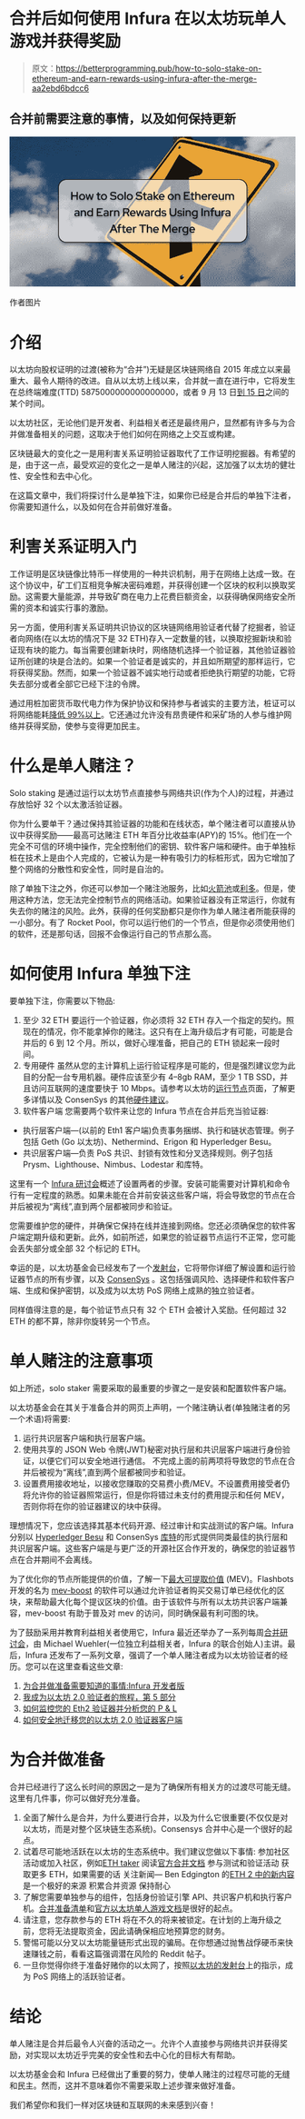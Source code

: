 # 合并后如何使用 Infura 在以太坊玩单人游戏并获得奖励

> 原文：<https://betterprogramming.pub/how-to-solo-stake-on-ethereum-and-earn-rewards-using-infura-after-the-merge-aa2ebd6bdcc6>

## 合并前需要注意的事情，以及如何保持更新

![](img/9c1de0e05678736c0ec2b25bc6273489.png)

作者图片

# 介绍

以太坊向股权证明的过渡(被称为“合并”)无疑是区块链网络自 2015 年成立以来最重大、最令人期待的改进。自从以太坊上线以来，合并就一直在进行中，它将发生在总终端难度(TTD) 5875000000000000000，或者 9 月 13 日[到 15 日](https://twitter.com/VitalikButerin/status/1566993505326710785)之间的某个时间。

以太坊社区，无论他们是开发者、利益相关者还是最终用户，显然都有许多与为合并做准备相关的问题，这取决于他们如何在网络之上交互或构建。

区块链最大的变化之一是用利害关系证明验证器取代了工作证明挖掘器。有希望的是，由于这一点，最受欢迎的变化之一是单人赌注的兴起，这加强了以太坊的健壮性、安全性和去中心化。

在这篇文章中，我们将探讨什么是单独下注，如果你已经是合并后的单独下注者，你需要知道什么，以及如何在合并前做好准备。

# 利害关系证明入门

工作证明是区块链像比特币一样使用的一种共识机制，用于在网络上达成一致。在这个协议中，矿工们互相竞争解决密码难题，并获得创建一个区块的权利以换取奖励。这需要大量能源，并导致矿商在电力上花费巨额资金，以获得确保网络安全所需的资本和诚实行事的激励。

另一方面，使用利害关系证明共识协议的区块链网络用验证者代替了挖掘者，验证者向网络(在以太坊的情况下是 32 ETH)存入一定数量的钱，以换取挖掘新块和验证现有块的能力。每当需要创建新块时，网络随机选择一个验证器，其他验证器验证所创建的块是合法的。如果一个验证者是诚实的，并且如所期望的那样运行，它将获得奖励。然而，如果一个验证器不诚实地行动或者拒绝执行期望的功能，它将失去部分或者全部它已经下注的令牌。

通过用桩加密货币取代电力作为保护协议和保持参与者诚实的主要方法，桩证可以将网络能耗[降低 99%以上](https://consensys.net/merge/)。它还通过允许没有昂贵硬件和采矿场的人参与维护网络并获得奖励，使参与变得更加民主。

# 什么是单人赌注？

Solo staking 是通过运行以太坊节点直接参与网络共识(作为个人)的过程，并通过存放恰好 32 个以太激活验证器。

你为什么要单干？通过保持其验证器的功能和在线状态，单个赌注者可以直接从协议中获得奖励——最高可达赌注 ETH 年百分比收益率(APY)的 15%。他们在一个完全不可信的环境中操作，完全控制他们的密钥、软件客户端和硬件。由于单独标桩在技术上是由个人完成的，它被认为是一种有吸引力的标桩形式，因为它增加了整个网络的分散性和安全性，同时是自治的。

除了单独下注之外，你还可以参加一个赌注池服务，比如[火箭池](https://rocketpool.net/)或[利多](https://lido.fi/)。但是，使用这种方法，您无法完全控制节点的网络活动。如果验证器没有正常运行，你就有失去你的赌注的风险。此外，获得的任何奖励都只是你作为单人赌注者所能获得的一小部分。有了 Rocket Pool，你可以运行他们的一个节点，但是你必须使用他们的软件，还是那句话，回报不会像运行自己的节点那么高。

# 如何使用 Infura 单独下注

要单独下注，你需要以下物品:

1.  至少 32 ETH
    要运行一个验证器，你必须将 32 ETH 存入一个指定的契约。照现在的情况，你不能拿掉你的赌注。这只有在上海升级后才有可能，可能是合并后的 6 到 12 个月。所以，做好心理准备，把自己的 ETH 锁起来一段时间。
2.  专用硬件
    虽然从您的主计算机上运行验证程序是可能的，但是强烈建议您为此目的分配一台专用机器。硬件应该至少有 4–8gb RAM，至少 1 TB SSD，并且访问互联网的速度要快于 10 Mbps。请参考以太坊的[运行节点](https://ethereum.org/en/run-a-node/)页面，了解更多详情以及 ConsenSys 的其他[硬件建议](https://consensys.net/blog/news/the-latest-release-of-besu-helps-test-the-merge-on-any-platform/)。
3.  软件客户端
    您需要两个软件来让您的 Infura 节点在合并后充当验证器:

*   执行层客户端—(以前的 Eth1 客户端)负责事务捆绑、执行和链状态管理。例子包括 Geth (Go 以太坊)、Nethermind、Erigon 和 Hyperledger Besu。
*   共识层客户端—负责 PoS 共识、封锁有效性和分叉选择规则。例子包括 Prysm、Lighthouse、Nimbus、Lodestar 和库特。

这里有一个 [Infura 研讨会](https://www.crowdcast.io/e/the-merge-weekly/4)概述了设置两者的步骤。安装可能需要对计算机和命令行有一定程度的熟悉。如果未能在合并前安装这些客户端，将会导致您的节点在合并后被视为“离线”,直到两个层都被同步和验证。

您需要维护您的硬件，并确保它保持在线并连接到网络。您还必须确保您的软件客户端定期升级和更新。此外，如前所述，如果您的验证器节点运行不正常，您可能会丢失部分或全部 32 个标记的 ETH。

幸运的是，以太坊基金会已经发布了一个[发射台](https://launchpad.ethereum.org/en/overview)，它将带你详细了解设置和运行验证器节点的所有步骤，以及 [ConsenSys](https://consensys.net/blog/developers/my-journey-to-being-a-validator-on-ethereum-2-0-part-5/) 。这包括强调风险、选择硬件和软件客户端、生成和保护密钥，以及成为以太坊 PoS 网络上成熟的独立验证者。

同样值得注意的是，每个验证节点只有 32 个 ETH 会被计入奖励。任何超过 32 ETH 的都不算，除非你旋转另一个节点。

# 单人赌注的注意事项

如上所述，solo staker 需要采取的最重要的步骤之一是安装和配置软件客户端。

以太坊基金会在其关于准备合并的网页上声明，一个赌注确认者(单独赌注者的另一个术语)将需要:

1.  运行共识层客户端和执行层客户端。
2.  使用共享的 JSON Web 令牌(JWT)秘密对执行层和共识层客户端进行身份验证，以便它们可以安全地进行通信。
    不完成上面的前两项将导致您的节点在合并后被视为“离线”,直到两个层都被同步和验证。
3.  设置费用接收地址，以接收您赚取的交易费小费/MEV。不设置费用接受者仍将允许你的验证器照常运行，但是你将错过未支付的费用提示和任何 MEV，否则你将在你的验证器建议的块中获得。

理想情况下，您应该选择其基本代码开源、经过审计和实战测试的客户端。Infura 分别以 [Hyperledger Besu](https://www.hyperledger.org/use/besu) 和 ConsenSys [库特](https://docs.teku.consensys.net/en/latest/)的形式提供同类最佳的执行层和共识层客户端。这些客户端是与更广泛的开源社区合作开发的，确保您的验证器节点在合并期间不会离线。

为了优化你的节点所能提供的价值，了解一下[最大可提取价值](https://ethereum.org/en/developers/docs/mev) (MEV)。Flashbots 开发的名为 [mev-boost](https://github.com/flashbots/mev-boost#installing) 的软件可以通过允许验证者购买交易订单已经优化的区块，来帮助最大化每个提议区块的价值。由于该软件与所有以太坊共识客户端兼容，mev-boost 有助于普及对 mev 的访问，同时确保最有利可图的块。

为了鼓励采用并教育利益相关者使用它，Infura 最近还举办了一系列每周[合并研讨会](https://www.crowdcast.io/e/the-merge-weekly/register?session=4)，由 Michael Wuehler(一位独立利益相关者，Infura 的联合创始人)主讲。最后，Infura 还发布了一系列文章，强调了一个单人赌注者成为以太坊验证者的经历。您可以在这里查看这些文章:

1.  [为合并做准备需要知道的事情:Infura 开发者版](https://blog.infura.io/post/what-you-need-to-know-to-get-ready-for-the-ethereum-merge-infura-developers-edition)
2.  [我成为以太坊 2.0 验证者的旅程，第 5 部分](https://consensys.net/blog/developers/my-journey-to-being-a-validator-on-ethereum-2-0-part-5/)
3.  [如何监控您的 Eth2 验证器并分析您的 P & L](https://consensys.net/blog/developers/how-to-monitor-your-eth2-validator-and-analyze-your-pl/)
4.  [如何安全地迁移您的以太坊 2.0 验证器客户端](https://consensys.net/blog/blockchain-explained/how-to-safely-migrate-your-ethereum-2-0-validator-client/)

# 为合并做准备

合并已经进行了这么长时间的原因之一是为了确保所有相关方的过渡尽可能无缝。这里有几件事，你可以做好充分准备。

1.  全面了解什么是合并，为什么要进行合并，以及为什么它很重要(不仅仅是对以太坊，而是对整个区块链生态系统)。Consensys 合并中心是一个很好的起点。
2.  试着尽可能地活跃在以太坊的生态系统中。我们建议您做以下事情:
    参加社区活动或加入社区，例如[ETH taker](https://ethstaker.cc/)
    阅读[官方合并文档](https://ethereum.org/en/upgrades/merge/)
    参与测试和验证活动
    获取更多 ETH，如果需要的话
    关注新闻— Ben Edgington 的[ETH 2 中的新内容](https://hackmd.io/@benjaminion/eth2_news)是一个极好的来源
    积累合并资源
    保持耐心
3.  了解您需要单独参与的组件，包括身份验证引擎 API、共识客户机和执行客户机。[合并准备清单](https://launchpad.ethereum.org/en/merge-readiness/)和[官方以太坊单人游戏文档](https://ethereum.org/en/staking/solo/)是很好的起点。
4.  请注意，您存款参与的 ETH 将在不久的将来被锁定。在计划的上海升级之前，您将无法提取资金，因此请确保相应地预算您的财务。
5.  警惕可能以分叉以太坊能量链形式出现的骗局。在你想通过抛售战俘硬币来快速赚钱之前，看看这篇强调潜在风险的 Reddit 帖子。
6.  一旦你觉得你终于准备好赌你的以太网了，按照[以太坊的发射台](https://launchpad.ethereum.org/en/)上的指示，成为 PoS 网络上的活跃验证者。

# 结论

单人赌注是合并后最令人兴奋的活动之一。允许个人直接参与网络共识并获得奖励，对实现以太坊近乎完美的安全性和去中心化的目标大有帮助。

以太坊基金会和 Infura 已经做出了重要的努力，使单人赌注的过程尽可能的无缝和民主。然而，这并不意味着你不需要采取上述步骤来做好准备。

我们希望你和我们一样对区块链和互联网的未来感到兴奋！